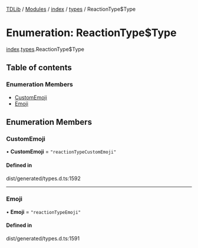 [TDLib](../README.md) / [Modules](../modules.md) / [index](../modules/index.md) / [types](../modules/index.types.md) / ReactionType$Type

# Enumeration: ReactionType$Type

[index](../modules/index.md).[types](../modules/index.types.md).ReactionType$Type

## Table of contents

### Enumeration Members

- [CustomEmoji](index.types.ReactionType_Type.md#customemoji)
- [Emoji](index.types.ReactionType_Type.md#emoji)

## Enumeration Members

### CustomEmoji

• **CustomEmoji** = ``"reactionTypeCustomEmoji"``

#### Defined in

dist/generated/types.d.ts:1592

___

### Emoji

• **Emoji** = ``"reactionTypeEmoji"``

#### Defined in

dist/generated/types.d.ts:1591
